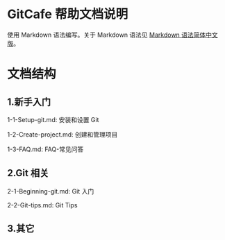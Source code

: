 # GitCafe 帮助文档说明

使用 Markdown 语法编写。关于 Markdown 语法见 [Markdown 语法简体中文版](/riku/Markdown-Syntax-CN/blob/master/syntax.md#code)。

# 文档结构

## 1.新手入门

1-1-Setup-git.md: 安装和设置 Git

1-2-Create-project.md: 创建和管理项目

1-3-FAQ.md: FAQ-常见问答

## 2.Git 相关

2-1-Beginning-git.md: Git 入门

2-2-Git-tips.md: Git Tips

## 3.其它
